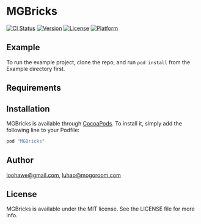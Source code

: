 # MGBricks

[![CI Status](http://img.shields.io/travis/loohawe@gmail.com/MGBricks.svg?style=flat)](https://travis-ci.org/loohawe@gmail.com/MGBricks)
[![Version](https://img.shields.io/cocoapods/v/MGBricks.svg?style=flat)](http://cocoapods.org/pods/MGBricks)
[![License](https://img.shields.io/cocoapods/l/MGBricks.svg?style=flat)](http://cocoapods.org/pods/MGBricks)
[![Platform](https://img.shields.io/cocoapods/p/MGBricks.svg?style=flat)](http://cocoapods.org/pods/MGBricks)

## Example

To run the example project, clone the repo, and run `pod install` from the Example directory first.

## Requirements

## Installation

MGBricks is available through [CocoaPods](http://cocoapods.org). To install
it, simply add the following line to your Podfile:

```ruby
pod "MGBricks"
```

## Author

loohawe@gmail.com, luhao@mogoroom.com

## License

MGBricks is available under the MIT license. See the LICENSE file for more info.
